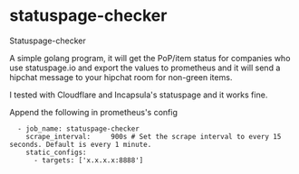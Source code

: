 # statuspage-checker
Statuspage-checker

A simple golang program, it will get the PoP/item status for companies who use statuspage.io and export the values to prometheus and it will send a hipchat message to your hipchat room for non-green items.

I tested with Cloudflare and Incapsula's statuspage and it works fine.

Append the following in prometheus's config
```
  - job_name: statuspage-checker
    scrape_interval:     900s # Set the scrape interval to every 15 seconds. Default is every 1 minute.
    static_configs:
      - targets: ['x.x.x.x:8888']

```
